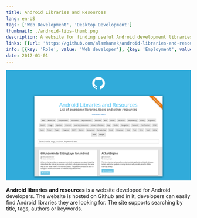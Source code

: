```yaml
---
title: Android Libraries and Resources
lang: en-US
tags: ['Web Development', 'Desktop Development']
thumbnail: ./android-libs-thumb.png
description: A website for finding useful Android development libraries.
links: [{url: 'https://github.com/alamkanak/android-libraries-and-resources', text: 'View on Github', icon: ['fab', 'github']}, {url: 'https://alamkanak.github.io/android-libraries-and-resources', text: 'Visit the site', icon: ['fas', 'home']}]
info: [{key: 'Role', value: 'Web developer'}, {key: 'Employment', value: 'Self employed'}, {key: 'Skills involved', value: ['Web development', 'Desktop Development']}, {key: 'Tech used', value: ['Javascript']}]
date: 2017-01-01
---
```

![An image](/android-libs.png)

**Android libraries and resources** is a website developed for Android developers. The website is hosted on Github and in it, developers can easily find Android libraries they are looking for. The site supports searching by title, tags, authors or keywords.